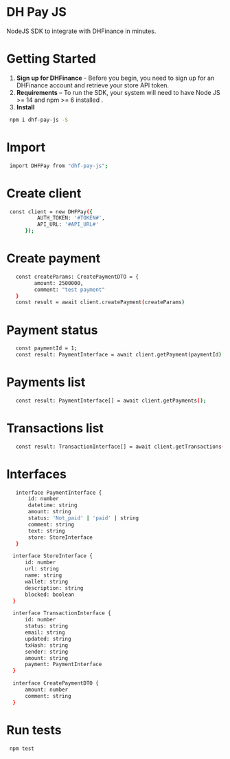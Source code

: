 # DH Pay JS
NodeJS SDK to integrate with DHFinance in minutes.

# Getting Started
1. **Sign up for DHFinance** - Before you begin, you need to sign up for an DHFinance account and retrieve your store API token. 
2. **Requirements** – To run the SDK, your system will need to have Node JS >= 14 and npm >= 6 installed .
3. **Install** 
```sh
 npm i dhf-pay-js -S
```
# Import
```sh
 import DHFPay from "dhf-pay-js";
```

# Create client 
```sh
 const client = new DHFPay({
          AUTH_TOKEN: '#TOKEN#',
          API_URL: '#API_URL#'
      });
```


# Create payment
 ```sh
    const createParams: CreatePaymentDTO = {
          amount: 2500000, 
          comment: "test payment"
    }
    const result = await client.createPayment(createParams)
 
```
 
 # Payment status
 ```sh
    const paymentId = 1;
    const result: PaymentInterface = await client.getPayment(paymentId)
```
 
 
 
 # Payments list
 ```sh
    const result: PaymentInterface[] = await client.getPayments();
```
  
 
 # Transactions list
 ```sh
    const result: TransactionInterface[] = await client.getTransactions();
```
 
 
 # Interfaces
  ```sh
     interface PaymentInterface {
         id: number
         datetime: string
         amount: string
         status: 'Not_paid' | 'paid' | string
         comment: string
         text: string
         store: StoreInterface
     }

    interface StoreInterface {
        id: number
        url: string
        name: string
        wallet: string
        description: string
        blocked: boolean
    }

    interface TransactionInterface {
        id: number
        status: string
        email: string
        updated: string
        txHash: string
        sender: string
        amount: string
        payment: PaymentInterface
    }

    interface CreatePaymentDTO {
        amount: number
        comment: string
    }

 ```
 
 
# Run tests 
```sh
 npm test
```
 

